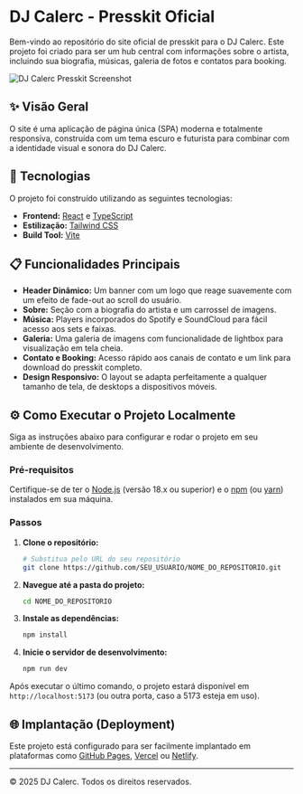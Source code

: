 # DJ Calerc - Presskit Oficial

Bem-vindo ao repositório do site oficial de presskit para o DJ Calerc. Este projeto foi criado para ser um hub central com informações sobre o artista, incluindo sua biografia, músicas, galeria de fotos e contatos para booking.

![DJ Calerc Presskit Screenshot](https://i.ibb.co/Xrp9FVxS/Design-sem-nome.jpg)

## ✨ Visão Geral

O site é uma aplicação de página única (SPA) moderna e totalmente responsiva, construída com um tema escuro e futurista para combinar com a identidade visual e sonora do DJ Calerc.

## 🚀 Tecnologias

O projeto foi construído utilizando as seguintes tecnologias:

- **Frontend:** [React](https://react.dev/) e [TypeScript](https://www.typescriptlang.org/)
- **Estilização:** [Tailwind CSS](https://tailwindcss.com/)
- **Build Tool:** [Vite](https://vitejs.dev/)

## 📋 Funcionalidades Principais

- **Header Dinâmico:** Um banner com um logo que reage suavemente com um efeito de fade-out ao scroll do usuário.
- **Sobre:** Seção com a biografia do artista e um carrossel de imagens.
- **Música:** Players incorporados do Spotify e SoundCloud para fácil acesso aos sets e faixas.
- **Galeria:** Uma galeria de imagens com funcionalidade de lightbox para visualização em tela cheia.
- **Contato e Booking:** Acesso rápido aos canais de contato e um link para download do presskit completo.
- **Design Responsivo:** O layout se adapta perfeitamente a qualquer tamanho de tela, de desktops a dispositivos móveis.

## ⚙️ Como Executar o Projeto Localmente

Siga as instruções abaixo para configurar e rodar o projeto em seu ambiente de desenvolvimento.

### Pré-requisitos

Certifique-se de ter o [Node.js](https://nodejs.org/) (versão 18.x ou superior) e o [npm](https://www.npmjs.com/) (ou [yarn](https://yarnpkg.com/)) instalados em sua máquina.

### Passos

1.  **Clone o repositório:**
    ```bash
    # Substitua pelo URL do seu repositório
    git clone https://github.com/SEU_USUARIO/NOME_DO_REPOSITORIO.git
    ```

2.  **Navegue até a pasta do projeto:**
    ```bash
    cd NOME_DO_REPOSITORIO
    ```

3.  **Instale as dependências:**
    ```bash
    npm install
    ```

4.  **Inicie o servidor de desenvolvimento:**
    ```bash
    npm run dev
    ```

Após executar o último comando, o projeto estará disponível em `http://localhost:5173` (ou outra porta, caso a 5173 esteja em uso).

## 🌐 Implantação (Deployment)

Este projeto está configurado para ser facilmente implantado em plataformas como [GitHub Pages](https://pages.github.com/), [Vercel](https://vercel.com/) ou [Netlify](https://www.netlify.com/).

---

© 2025 DJ Calerc. Todos os direitos reservados.
